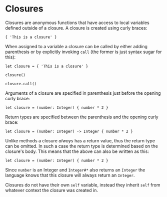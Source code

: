 # Closures

Closures are anonymous functions that have access to local variables defined
outside of a closure. A closure is created using curly braces:

    { 'This is a closure' }

When assigned to a variable a closure can be called by either adding
parenthesis or by explicitly invoking `call` (the former is just syntax sugar
for this):

    let closure = { 'This is a closure' }

    closure()

    closure.call()

Arguments of a closure are specified in parenthesis just before the opening
curly brace:

    let closure = (number: Integer) { number * 2 }

Return types are specified between the parenthesis and the opening curly brace:

    let closure = (number: Integer) -> Integer { number * 2 }

Unlike methods a closure _always_ has a return value, thus the return type can
be omitted. In such a case the return type is determined based on the closure's
body. This means that the above can also be written as this:

    let closure = (number: Integer) { number * 2 }

Since `number` is an Integer and `Integer#*` also returns an `Integer` the
language knows that this closure will always return an `Integer`.

Closures do not have their own `self` variable, instead they inherit `self` from
whatever context the closure was created in.
